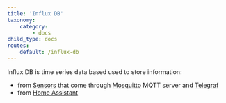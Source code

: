 ```yaml
---
title: 'Influx DB'
taxonomy:
    category:
        - docs
child_type: docs
routes:
    default: /influx-db
---
```


Influx DB is time series data based used to store information:
* from [Sensors](/sensors) that come through [Mosquitto](/mosquitto) MQTT server and [Telegraf](/telegraf)
* from [Home Assistant](/home-assistant)